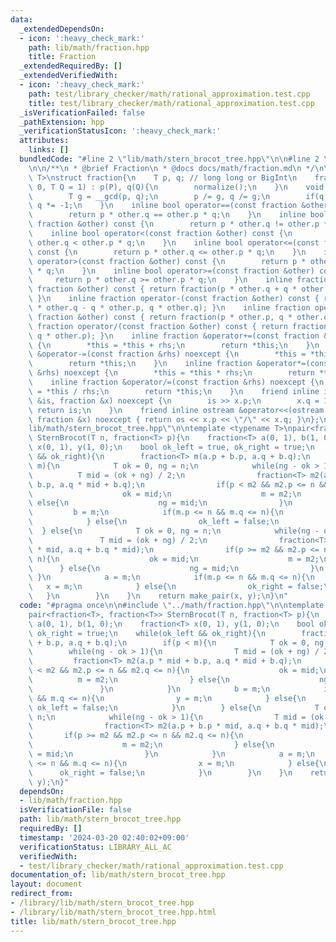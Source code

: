 ```yaml
---
data:
  _extendedDependsOn:
  - icon: ':heavy_check_mark:'
    path: lib/math/fraction.hpp
    title: Fraction
  _extendedRequiredBy: []
  _extendedVerifiedWith:
  - icon: ':heavy_check_mark:'
    path: test/library_checker/math/rational_approximation.test.cpp
    title: test/library_checker/math/rational_approximation.test.cpp
  _isVerificationFailed: false
  _pathExtension: hpp
  _verificationStatusIcon: ':heavy_check_mark:'
  attributes:
    links: []
  bundledCode: "#line 2 \"lib/math/stern_brocot_tree.hpp\"\n\n#line 2 \"lib/math/fraction.hpp\"\
    \n\n/**\n * @brief Fraction\n * @docs docs/math/fraction.md\n */\n\ntemplate <typename\
    \ T>\nstruct fraction{\n    T p, q; // long long or BigInt\n    fraction(T P =\
    \ 0, T Q = 1) : p(P), q(Q){\n        normalize();\n    }\n    void normalize(){\n\
    \        T g = __gcd(p, q);\n        p /= g, q /= g;\n        if(q < 0) p *= -1,\
    \ q *= -1;\n    }\n    inline bool operator==(const fraction &other) const {\n\
    \        return p * other.q == other.p * q;\n    }\n    inline bool operator!=(const\
    \ fraction &other) const {\n        return p * other.q != other.p * q;\n    }\n\
    \    inline bool operator<(const fraction &other) const {\n        return p *\
    \ other.q < other.p * q;\n    }\n    inline bool operator<=(const fraction &other)\
    \ const {\n        return p * other.q <= other.p * q;\n    }\n    inline bool\
    \ operator>(const fraction &other) const {\n        return p * other.q > other.p\
    \ * q;\n    }\n    inline bool operator>=(const fraction &other) const {\n   \
    \     return p * other.q >= other.p * q;\n    }\n    inline fraction operator+(const\
    \ fraction &other) const { return fraction(p * other.q + q * other.p, q * other.q);\
    \ }\n    inline fraction operator-(const fraction &other) const { return fraction(p\
    \ * other.q - q * other.p, q * other.q); }\n    inline fraction operator*(const\
    \ fraction &other) const { return fraction(p * other.p, q * other.q); }\n    inline\
    \ fraction operator/(const fraction &other) const { return fraction(p * other.q,\
    \ q * other.p); }\n    inline fraction &operator+=(const fraction &rhs) noexcept\
    \ {\n        *this = *this + rhs;\n        return *this;\n    }\n    inline fraction\
    \ &operator-=(const fraction &rhs) noexcept {\n        *this = *this - rhs;\n\
    \        return *this;\n    }\n    inline fraction &operator*=(const fraction\
    \ &rhs) noexcept {\n        *this = *this * rhs;\n        return *this;\n    }\n\
    \    inline fraction &operator/=(const fraction &rhs) noexcept {\n        *this\
    \ = *this / rhs;\n        return *this;\n    }\n    friend inline istream &operator>>(istream\
    \ &is, fraction &x) noexcept {\n        is >> x.p;\n        x.q = 1;\n       \
    \ return is;\n    }\n    friend inline ostream &operator<<(ostream &os, const\
    \ fraction &x) noexcept { return os << x.p << \"/\" << x.q; }\n};\n#line 4 \"\
    lib/math/stern_brocot_tree.hpp\"\n\ntemplate <typename T>\npair<fraction<T>, fraction<T>>\
    \ SternBrocot(T n, fraction<T> p){\n    fraction<T> a(0, 1), b(1, 0);\n    fraction<T>\
    \ x(0, 1), y(1, 0);\n    bool ok_left = true, ok_right = true;\n    while(ok_left\
    \ && ok_right){\n        fraction<T> m(a.p + b.p, a.q + b.q);\n        if(p <\
    \ m){\n            T ok = 0, ng = n;\n            while(ng - ok > 1){\n      \
    \          T mid = (ok + ng) / 2;\n                fraction<T> m2(a.p * mid +\
    \ b.p, a.q * mid + b.q);\n                if(p < m2 && m2.p <= n && m2.q <= n){\n\
    \                    ok = mid;\n                    m = m2;\n                }\
    \ else{\n                    ng = mid;\n                }\n            }\n   \
    \         b = m;\n            if(m.p <= n && m.q <= n){\n                y = m;\n\
    \            } else{\n                ok_left = false;\n            }\n      \
    \  } else{\n            T ok = 0, ng = n;\n            while(ng - ok > 1){\n \
    \               T mid = (ok + ng) / 2;\n                fraction<T> m2(a.p + b.p\
    \ * mid, a.q + b.q * mid);\n                if(p >= m2 && m2.p <= n && m2.q <=\
    \ n){\n                    ok = mid;\n                    m = m2;\n          \
    \      } else{\n                    ng = mid;\n                }\n           \
    \ }\n            a = m;\n            if(m.p <= n && m.q <= n){\n             \
    \   x = m;\n            } else{\n                ok_right = false;\n         \
    \   }\n        }\n    }\n    return make_pair(x, y);\n}\n"
  code: "#pragma once\n\n#include \"../math/fraction.hpp\"\n\ntemplate <typename T>\n\
    pair<fraction<T>, fraction<T>> SternBrocot(T n, fraction<T> p){\n    fraction<T>\
    \ a(0, 1), b(1, 0);\n    fraction<T> x(0, 1), y(1, 0);\n    bool ok_left = true,\
    \ ok_right = true;\n    while(ok_left && ok_right){\n        fraction<T> m(a.p\
    \ + b.p, a.q + b.q);\n        if(p < m){\n            T ok = 0, ng = n;\n    \
    \        while(ng - ok > 1){\n                T mid = (ok + ng) / 2;\n       \
    \         fraction<T> m2(a.p * mid + b.p, a.q * mid + b.q);\n                if(p\
    \ < m2 && m2.p <= n && m2.q <= n){\n                    ok = mid;\n          \
    \          m = m2;\n                } else{\n                    ng = mid;\n \
    \               }\n            }\n            b = m;\n            if(m.p <= n\
    \ && m.q <= n){\n                y = m;\n            } else{\n               \
    \ ok_left = false;\n            }\n        } else{\n            T ok = 0, ng =\
    \ n;\n            while(ng - ok > 1){\n                T mid = (ok + ng) / 2;\n\
    \                fraction<T> m2(a.p + b.p * mid, a.q + b.q * mid);\n         \
    \       if(p >= m2 && m2.p <= n && m2.q <= n){\n                    ok = mid;\n\
    \                    m = m2;\n                } else{\n                    ng\
    \ = mid;\n                }\n            }\n            a = m;\n            if(m.p\
    \ <= n && m.q <= n){\n                x = m;\n            } else{\n          \
    \      ok_right = false;\n            }\n        }\n    }\n    return make_pair(x,\
    \ y);\n}"
  dependsOn:
  - lib/math/fraction.hpp
  isVerificationFile: false
  path: lib/math/stern_brocot_tree.hpp
  requiredBy: []
  timestamp: '2024-03-20 02:40:02+09:00'
  verificationStatus: LIBRARY_ALL_AC
  verifiedWith:
  - test/library_checker/math/rational_approximation.test.cpp
documentation_of: lib/math/stern_brocot_tree.hpp
layout: document
redirect_from:
- /library/lib/math/stern_brocot_tree.hpp
- /library/lib/math/stern_brocot_tree.hpp.html
title: lib/math/stern_brocot_tree.hpp
---
```

